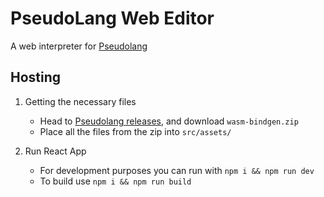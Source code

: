 # PseudoLang Web Editor

A web interpreter for [Pseudolang](https://github.com/PseudoLang-Software-Foundation/Pseudolang)

## Hosting

1. Getting the necessary files

   - Head to [Pseudolang releases](https://github.com/PseudoLang-Software-Foundation/Pseudolang/releases), and download `wasm-bindgen.zip`
   - Place all the files from the zip into `src/assets/`
  
2. Run React App

   - For development purposes you can run with ``npm i && npm run dev``
   - To build use ``npm i && npm run build``
